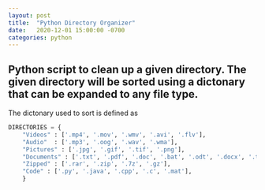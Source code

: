 ```yaml
---
layout: post
title:  "Python Directory Organizer"
date:   2020-12-01 15:00:00 -0700
categories: python
---
```

Python script to clean up a given directory. The given directory will be sorted using a dictonary that can be expanded to any file type. 
---
The dictonary used to sort is defined as

```python
DIRECTORIES = {
	"Videos" : ['.mp4', '.mov', '.wmv', '.avi', '.flv'],
	"Audio"  : ['.mp3', '.oog', '.wav', '.wma'],
	"Pictures" : ['.jpg', '.gif', '.tif', '.png'],
	"Documents" : ['.txt', '.pdf', '.doc', '.bat', '.odt', '.docx', '.tex'],
	"Zipped" : ['.rar', '.zip', '.7z', '.gz'],
	"Code" : ['.py', '.java', '.cpp', '.c', '.mat'],
	}
```


  
